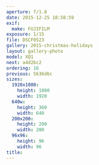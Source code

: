 ```yaml
---
aperture: f/1.8
date: 2015-12-25 18:58:59
exif:
  make: FUJIFILM
exposure: 1/15
file: DSCF0523
gallery: 2015-christmas-holidays
layout: gallery-photo
model: XQ1
next: a4d2bc2
ordering: 16
previous: 5636d6c
sizes:
  1920x1080:
    height: 1080
    width: 1920
  640w:
    height: 360
    width: 640
  200x200:
    height: 200
    width: 200
  96x96:
    height: 96
    width: 96
title: 
---
```

